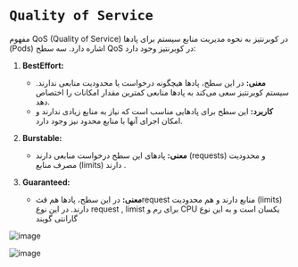 # `Quality of Service`

مفهوم QoS (Quality of Service) در کوبرنتیز به نحوه مدیریت منابع سیستم برای پادها (Pods) اشاره دارد. سه سطح QoS در کوبرنتیز وجود دارد:


1. **BestEffort:**
   - **معنی:**
     در این سطح، پاد‌ها هیچگونه درخواست یا محدودیت منابعی ندارند. سیستم کوبرنتیز سعی می‌کند به پاد‌ها منابعی کمترین مقدار امکانات را اختصاص دهد.
   - **کاربرد:**
     این سطح برای پاد‌هایی مناسب است که نیاز به منابع زیادی ندارند و امکان اجرای آنها با منابع محدود نیز وجود دارد.

2. **Burstable:**
   - **معنی:**
     پاد‌های این سطح درخواست منابعی دارند (requests) و محدودیت مصرف منابع (limits) دارند .
  

3. **Guaranteed:**
   - **معنی:**
     در این سطح، پاد‌ها هم قثrequest منابع دارند و هم محدودیت (limits) دارند.
     در این نوع request , limist برای رم و CPU یکسان است و به این نوع گارانتی گویند

     
![image](https://github.com/milad6745/Kubernetes/assets/113288076/be9ac8ab-3cb1-4058-ac29-1bc297bcc00c)


![image](https://github.com/milad6745/Kubernetes/assets/113288076/8502c8a3-14d1-4f38-88cf-b4abaf30a3b4)

